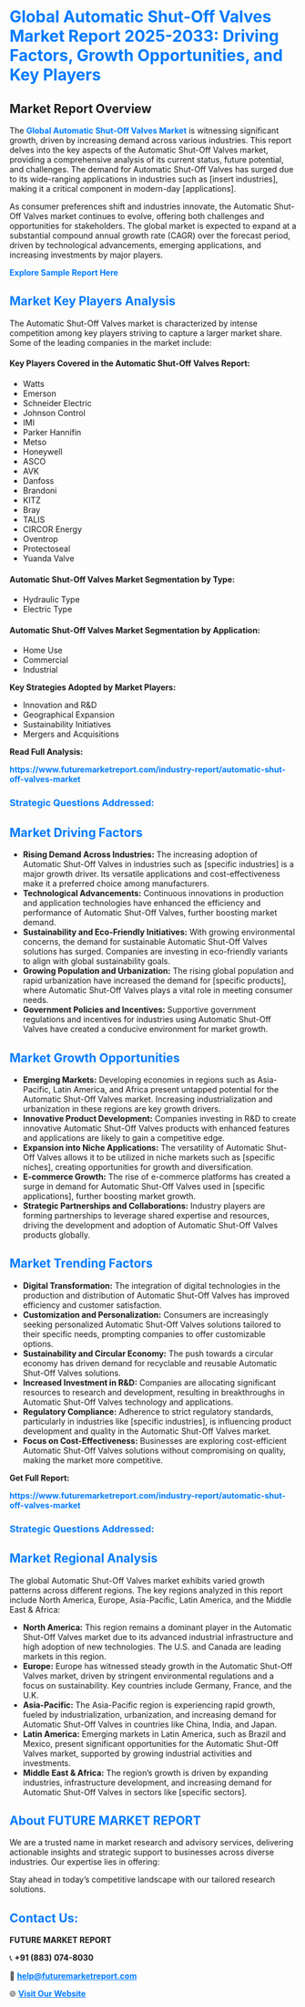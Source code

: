 <h1 style="color: #007BFF;">Global Automatic Shut-Off Valves Market Report 2025-2033: Driving Factors, Growth Opportunities, and Key Players</h1>

<section id="overview">
<h2>Market Report Overview</h2>
<p>The <a href="https://www.futuremarketreport.com/industry-report/automatic-shut-off-valves-market" style="color: #007BFF; text-decoration: none;"><strong>Global Automatic Shut-Off Valves Market</strong></a> is witnessing significant growth, driven by increasing demand across various industries. This report delves into the key aspects of the Automatic Shut-Off Valves market, providing a comprehensive analysis of its current status, future potential, and challenges. The demand for Automatic Shut-Off Valves has surged due to its wide-ranging applications in industries such as [insert industries], making it a critical component in modern-day [applications].</p>
<p>As consumer preferences shift and industries innovate, the Automatic Shut-Off Valves market continues to evolve, offering both challenges and opportunities for stakeholders. The global market is expected to expand at a substantial compound annual growth rate (CAGR) over the forecast period, driven by technological advancements, emerging applications, and increasing investments by major players.</p>
</section>

<section id="overview">
<p><a href="https://www.futuremarketreport.com/request-sample/reportId=59646" style="color: #007BFF; text-decoration: none;"><strong>Explore Sample Report Here</strong></a></p>
</section>

<section id="key-players">
<h2 style="color: #007BFF;">Market Key Players Analysis</h2>
<p>The Automatic Shut-Off Valves market is characterized by intense competition among key players striving to capture a larger market share. Some of the leading companies in the market include:</p>
<h4>Key Players Covered in the Automatic Shut-Off Valves Report:</h4>
<ul><li>Watts</li><li>Emerson</li><li>Schneider Electric</li><li>Johnson Control</li><li>IMI</li><li>Parker Hannifin</li><li>Metso</li><li>Honeywell</li><li>ASCO</li><li>AVK</li><li>Danfoss</li><li>Brandoni</li><li>KITZ</li><li>Bray</li><li>TALIS</li><li>CIRCOR Energy</li><li>Oventrop</li><li>Protectoseal</li><li>Yuanda Valve</li></ul>
<h4>Automatic Shut-Off Valves Market Segmentation by Type:</h4>
<ul><li>Hydraulic Type</li><li>Electric Type</li></ul>

<h4>Automatic Shut-Off Valves Market Segmentation by Application:</h4>
<ul><li>Home Use</li><li>Commercial</li><li>Industrial</li></ul>
<p><strong>Key Strategies Adopted by Market Players:</strong></p>
<ul>
<li>Innovation and R&D</li>
<li>Geographical Expansion</li>
<li>Sustainability Initiatives</li>
<li>Mergers and Acquisitions</li>
</ul>
</section>

<section>
<p><strong>Read Full Analysis: </strong></p><a href="https://www.futuremarketreport.com/industry-report/automatic-shut-off-valves-market" style="color: #007BFF; text-decoration: none;"><strong>https://www.futuremarketreport.com/industry-report/automatic-shut-off-valves-market</strong></a>
<h3 style="color: #007BFF;">Strategic Questions Addressed:</h3>
</section>

<section id="driving-factors">
<h2 style="color: #007BFF;">Market Driving Factors</h2>
<ul>
<li><strong>Rising Demand Across Industries:</strong> The increasing adoption of Automatic Shut-Off Valves in industries such as [specific industries] is a major growth driver. Its versatile applications and cost-effectiveness make it a preferred choice among manufacturers.</li>
<li><strong>Technological Advancements:</strong> Continuous innovations in production and application technologies have enhanced the efficiency and performance of Automatic Shut-Off Valves, further boosting market demand.</li>
<li><strong>Sustainability and Eco-Friendly Initiatives:</strong> With growing environmental concerns, the demand for sustainable Automatic Shut-Off Valves solutions has surged. Companies are investing in eco-friendly variants to align with global sustainability goals.</li>
<li><strong>Growing Population and Urbanization:</strong> The rising global population and rapid urbanization have increased the demand for [specific products], where Automatic Shut-Off Valves plays a vital role in meeting consumer needs.</li>
<li><strong>Government Policies and Incentives:</strong> Supportive government regulations and incentives for industries using Automatic Shut-Off Valves have created a conducive environment for market growth.</li>
</ul>
</section>

<section id="growth-opportunities">
<h2 style="color: #007BFF;">Market Growth Opportunities</h2>
<ul>
<li><strong>Emerging Markets:</strong> Developing economies in regions such as Asia-Pacific, Latin America, and Africa present untapped potential for the Automatic Shut-Off Valves market. Increasing industrialization and urbanization in these regions are key growth drivers.</li>
<li><strong>Innovative Product Development:</strong> Companies investing in R&D to create innovative Automatic Shut-Off Valves products with enhanced features and applications are likely to gain a competitive edge.</li>
<li><strong>Expansion into Niche Applications:</strong> The versatility of Automatic Shut-Off Valves allows it to be utilized in niche markets such as [specific niches], creating opportunities for growth and diversification.</li>
<li><strong>E-commerce Growth:</strong> The rise of e-commerce platforms has created a surge in demand for Automatic Shut-Off Valves used in [specific applications], further boosting market growth.</li>
<li><strong>Strategic Partnerships and Collaborations:</strong> Industry players are forming partnerships to leverage shared expertise and resources, driving the development and adoption of Automatic Shut-Off Valves products globally.</li>
</ul>
</section>

<section id="trending-factors">
<h2 style="color: #007BFF;">Market Trending Factors</h2>
<ul>
<li><strong>Digital Transformation:</strong> The integration of digital technologies in the production and distribution of Automatic Shut-Off Valves has improved efficiency and customer satisfaction.</li>
<li><strong>Customization and Personalization:</strong> Consumers are increasingly seeking personalized Automatic Shut-Off Valves solutions tailored to their specific needs, prompting companies to offer customizable options.</li>
<li><strong>Sustainability and Circular Economy:</strong> The push towards a circular economy has driven demand for recyclable and reusable Automatic Shut-Off Valves solutions.</li>
<li><strong>Increased Investment in R&D:</strong> Companies are allocating significant resources to research and development, resulting in breakthroughs in Automatic Shut-Off Valves technology and applications.</li>
<li><strong>Regulatory Compliance:</strong> Adherence to strict regulatory standards, particularly in industries like [specific industries], is influencing product development and quality in the Automatic Shut-Off Valves market.</li>
<li><strong>Focus on Cost-Effectiveness:</strong> Businesses are exploring cost-efficient Automatic Shut-Off Valves solutions without compromising on quality, making the market more competitive.</li>
</ul>
</section>

<section>
<p><strong>Get Full Report: </strong></p><a href="https://www.futuremarketreport.com/industry-report/automatic-shut-off-valves-market" style="color: #007BFF; text-decoration: none;"><strong>https://www.futuremarketreport.com/industry-report/automatic-shut-off-valves-market</strong></a>
<h3 style="color: #007BFF;">Strategic Questions Addressed:</h3>
</section>


<section id="regional-analysis">
<h2 style="color: #007BFF;">Market Regional Analysis</h2>
<p>The global Automatic Shut-Off Valves market exhibits varied growth patterns across different regions. The key regions analyzed in this report include North America, Europe, Asia-Pacific, Latin America, and the Middle East & Africa:</p>
<ul>
<li><strong>North America:</strong> This region remains a dominant player in the Automatic Shut-Off Valves market due to its advanced industrial infrastructure and high adoption of new technologies. The U.S. and Canada are leading markets in this region.</li>
<li><strong>Europe:</strong> Europe has witnessed steady growth in the Automatic Shut-Off Valves market, driven by stringent environmental regulations and a focus on sustainability. Key countries include Germany, France, and the U.K.</li>
<li><strong>Asia-Pacific:</strong> The Asia-Pacific region is experiencing rapid growth, fueled by industrialization, urbanization, and increasing demand for Automatic Shut-Off Valves in countries like China, India, and Japan.</li>
<li><strong>Latin America:</strong> Emerging markets in Latin America, such as Brazil and Mexico, present significant opportunities for the Automatic Shut-Off Valves market, supported by growing industrial activities and investments.</li>
<li><strong>Middle East & Africa:</strong> The region’s growth is driven by expanding industries, infrastructure development, and increasing demand for Automatic Shut-Off Valves in sectors like [specific sectors].</li>
</ul>
</section>

<footer>
<h2 style="color: #007BFF;">About FUTURE MARKET REPORT</h2>
<p>We are a trusted name in market research and advisory services, delivering actionable insights and strategic support to businesses across diverse industries. Our expertise lies in offering:</p>

<p>Stay ahead in today’s competitive landscape with our tailored research solutions.</p>

<h2 style="color: #007BFF;">Contact Us:</h2>
<p><strong>FUTURE MARKET REPORT</strong></p>
<p>📞 <strong>+91 (883) 074-8030</strong></p>
<p>📧 <strong><a href="mailto:help@futuremarketreport.com" style="color: #007BFF;">help@futuremarketreport.com</a></strong></p>
<p>🌐 <strong><a href="https://www.futuremarketreport.com/" style="color: #007BFF;">Visit Our Website</a></strong></p>
</footer>
